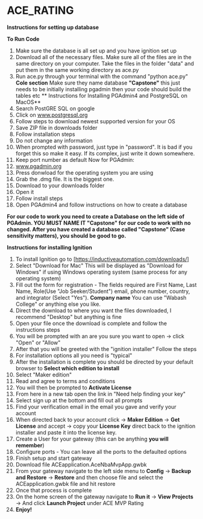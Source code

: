 # ACE_RATING

**Instructions for setting up database**

**To Run Code**
  1) Make sure the database is all set up and you have ignition set up
  2) Download all of the necessary files. Make sure all of the files are in the same directory on your computer. Take the files in the folder "data" and put them in the same working directory as ace.py
  3) Run ace.py through your terminal with the command "python ace.py"
**Cole section**
Make sure they name database **"Capstone"** this just needs to be initially installing pgadmin then your code should build the tables etc
** Instructions for Installing PGAdmin4 and PostgreSQL on MacOS**
  1) Search PostGRE SQL on google
  2) Click on www.postgresql.org
  3) Follow steps to download newest supported version for your OS
  4) Save ZIP file in downloads folder
  5) Follow installation steps
  6) Do not change any information
  7) When prompted with password, just type in "password". It is bad if you forget this so make it easy. If its complex, just write it down somewhere.
  8) Keep port number as default
  Now for PGAdmin:
  1) www.pgadmin.org
  2) Press donwload for the operating system you are using
  3) Grab the .dmg file. It is the biggest one.
  4) Download to your downloads folder
  5) Open it
  6) Follow install steps
  7) Open PGAdmin4 and follow instructions on how to create a database

**For our code to work you need to create a Database on the left side of PGAdmin.
YOU MUST NAME IT "Capstone" for our code to work with no changed. After you have created a database called "Capstone" (Case sensitivity matters), you should be good to go.**

**Instructions for installing Ignition**

  1) To install Ignition go to [https://inductiveautomation.com/downloads/]
  2) Select "Download for Mac" This will be displayed as "Download for Windows" if using Windows operating system (same process for any operating system)
  3) Fill out the form for registration - The fields required are First Name, Last Name, Role(Use "Job Seeker/Student") email, phone number, country, and integrator (Select "Yes"). **Company name** You can use "Wabash College" or anything else you like.
  4) Direct the download to where you want the files downloaded, I recommend "Desktop" but anything is fine
  5) Open your file once the download is complete and follow the instructions steps
  6) You will be prompted with an are you sure you want to open -> click "Open" or "Allow"
  7) After that you will be greeted with the "ignition installer" Follow the steps
  8) For installation options all you need is "typical"
  9) After the installation is complete you should be directed by your default browser to **Select which edition to install**
  10) Select "Maker edition"
  11) Read and agree to terms and conditions
  12) You will then be prompted to **Activate License**
  13) From here in a new tab open the link in "Need help finding your key"
  14) Select sign up at the bottom and fill out all prompts
  15) Find your verification email in the email you gave and verify your account
  16) When directed back to your account click -> **Maker Edition** -> **Get License** and accept -> copy your **License Key** direct back to the ignition installer and paste it into the license key.
  17) Create a User for your gateway (this can be anything **you will remember**)
  18) Configure ports - You can leave all the ports to the defaulted options
  19) Finish setup and start gateway
  20) Download file ACEapplication.AceNbaMvpApp.gwbk
  21) From your gateway navigate to the left side menu to **Config** -> **Backup and Restore** -> **Restore** and then choose file and select the ACEapplication.gwbk file and hit restore
  22) Once that process is complete 
  23) On the home screen of the gateway navigate to **Run it** -> **View Projects** -> And click **Launch Project** under ACE MVP Rating
  24) **Enjoy!**
